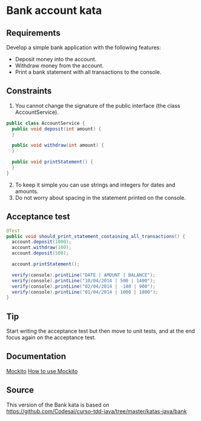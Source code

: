 # Bank account kata

## Requirements
Develop a simple bank application with the following features:
- Deposit money into the account.
- Withdraw money from the account.
- Print a bank statement with all transactions to the console.

## Constraints

1. You cannot change the signature of the public interface (the class AccountService).
```java
public class AccountService {
  public void deposit(int amount) {
  }

  public void withdraw(int amount) {
  }

  public void printStatement() {
  }
}
```

2. To keep it simple you can use strings and integers for dates and amounts.
3. Do not worry about spacing in the statement printed on the console.

## Acceptance test

```java
@Test
public void should_print_statement_containing_all_transactions() {
  account.deposit(1000);
  account.withdraw(100);
  account.deposit(500);

  account.printStatement();

  verify(console).printLine("DATE | AMOUNT | BALANCE");
  verify(console).printLine("10/04/2014 | 500 | 1400");
  verify(console).printLine("02/04/2014 | -100 | 900");
  verify(console).printLine("01/04/2014 | 1000 | 1000");
}
```

## Tip
Start writing the acceptance test but then move to unit tests, and at the end focus again on the acceptance test.

## Documentation
[Mockito](http://mockito.org)
[How to use Mockito](http://site.mockito.org/#now-you-can-verify-interactions)

## Source
This version of the Bank kata is based on https://github.com/Codesai/curso-tdd-java/tree/master/katas-java/bank
